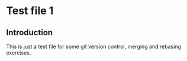 # Test file 1

## Introduction

This is just a test file for some git version control, merging and rebasing exercises.
